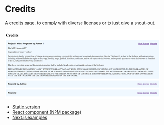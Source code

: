 # Credits

A credits page, to comply with diverse licenses or to just give a shout-out.

![Preview](react/preview.png)

* [Static version](https://github.com/SanjoSolutions/credits/tree/main/static)
* [React component (NPM package)](https://www.npmjs.com/package/@sanjo/credits)
* [Next.js examples](https://github.com/SanjoSolutions/credits/tree/main/next.js)
